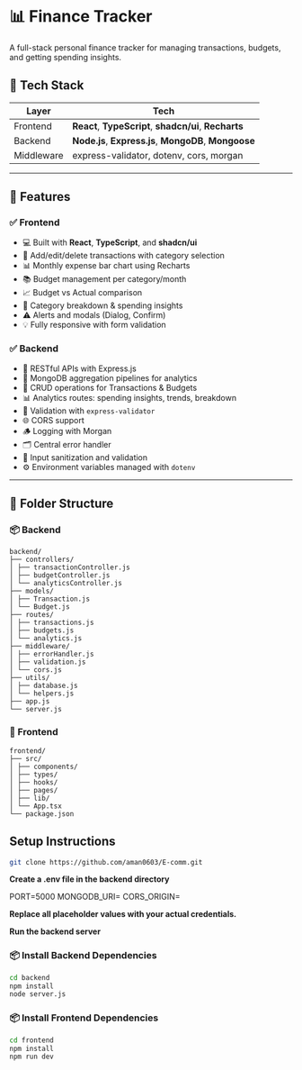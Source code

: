 # 📊 Finance Tracker

A full-stack personal finance tracker for managing transactions, budgets, and getting spending insights.

## 🧱 Tech Stack

| Layer      | Tech                                           |
|------------|------------------------------------------------|
| Frontend   | **React**, **TypeScript**, **shadcn/ui**, **Recharts** |
| Backend    | **Node.js**, **Express.js**, **MongoDB**, **Mongoose** |
| Middleware | express-validator, dotenv, cors, morgan        |

---

## 🚀 Features

### ✅ Frontend
- 💻 Built with **React**, **TypeScript**, and **shadcn/ui**
- 📅 Add/edit/delete transactions with category selection
- 📊 Monthly expense bar chart using Recharts
- 📚 Budget management per category/month
- 📈 Budget vs Actual comparison
- 📂 Category breakdown & spending insights
- ⚠️ Alerts and modals (Dialog, Confirm)
- 💡 Fully responsive with form validation

### ✅ Backend
- 🔧 RESTful APIs with Express.js
- 🧠 MongoDB aggregation pipelines for analytics
- 📎 CRUD operations for Transactions & Budgets
- 📊 Analytics routes: spending insights, trends, breakdown
- 🧪 Validation with `express-validator`
- 🌐 CORS support
- 🪵 Logging with Morgan
- 🗂️ Central error handler
- 🧼 Input sanitization and validation
- ⚙️ Environment variables managed with `dotenv`

---

## 📁 Folder Structure

### 📦 Backend

```
backend/
├── controllers/
│ ├── transactionController.js
│ ├── budgetController.js
│ └── analyticsController.js
├── models/
│ ├── Transaction.js
│ └── Budget.js
├── routes/
│ ├── transactions.js
│ ├── budgets.js
│ └── analytics.js
├── middleware/
│ ├── errorHandler.js
│ ├── validation.js
│ └── cors.js
├── utils/
│ ├── database.js
│ └── helpers.js
├── app.js
└── server.js
```


### 🧾 Frontend

```
frontend/
├── src/
│ ├── components/
│ ├── types/
│ ├── hooks/
│ ├── pages/
│ ├── lib/
│ └── App.tsx
└── package.json
```

##  Setup Instructions

```bash
git clone https://github.com/aman0603/E-comm.git
```

**Create a .env file in the backend directory**

PORT=5000
MONGODB_URI=<Your MongoDB connection string>
CORS_ORIGIN=<Your Frontend url>

**Replace all placeholder values with your actual credentials.**

**Run the backend server**

### 📦 Install Backend Dependencies

```bash
cd backend
npm install
node server.js
```
### 📦 Install Frontend Dependencies

```bash
cd frontend
npm install
npm run dev
```



